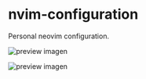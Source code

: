 # nvim-configuration

Personal neovim configuration.

![preview imagen](https://raw.githubusercontent.com/EddyBel/nvim-configuration/main/info/preview.png)

![preview imagen](https://raw.githubusercontent.com/EddyBel/nvim-configuration/main/info/preview2.png)
